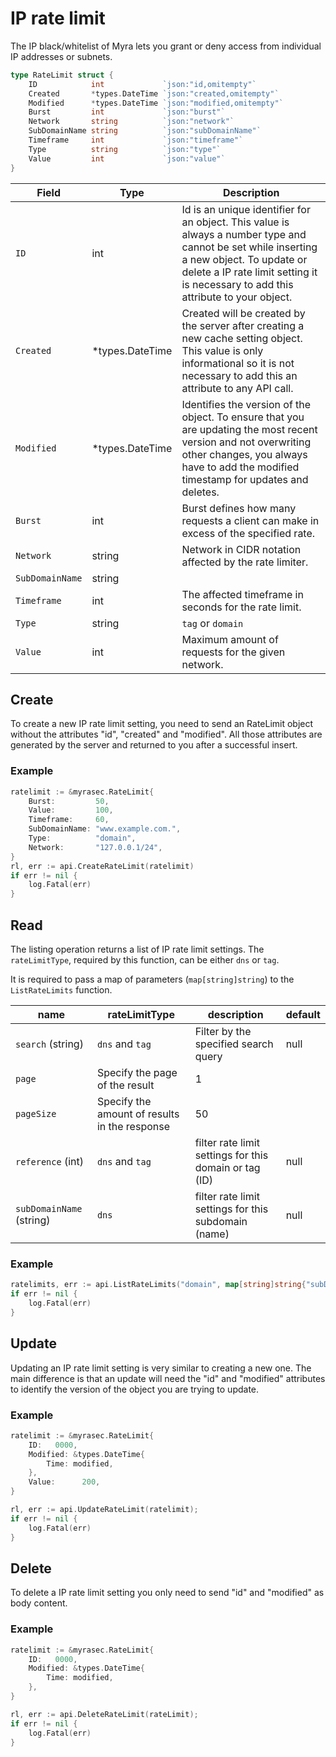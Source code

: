 # IP rate limit
The IP black/whitelist of Myra lets you grant or deny access from individual IP addresses or subnets.

```go
type RateLimit struct {
	ID            int             `json:"id,omitempty"`
	Created       *types.DateTime `json:"created,omitempty"`
	Modified      *types.DateTime `json:"modified,omitempty"`
	Burst         int             `json:"burst"`
	Network       string          `json:"network"`
	SubDomainName string          `json:"subDomainName"`
	Timeframe     int             `json:"timeframe"`
	Type          string          `json:"type"`
	Value         int             `json:"value"`
}
```

| Field | Type | Description|
|---|---|---|
| `ID` | int | Id is an unique identifier for an object. This value is always a number type and cannot be set while inserting a new object. To update or delete a IP rate limit setting it is necessary to add this attribute to your object. |
| `Created` | *types.DateTime | Created will be created by the server after creating a new cache setting object. This value is only informational so it is not necessary to add this an attribute to any API call. |
| `Modified` | *types.DateTime | Identifies the version of the object. To ensure that you are updating the most recent version and not overwriting other changes, you always have to add the modified timestamp for updates and deletes. |
| `Burst` | int | Burst defines how many requests a client can make in excess of the specified rate. |
| `Network` | string | Network in CIDR notation affected by the rate limiter. |
| `SubDomainName` | string |  |
| `Timeframe` | int | The affected timeframe in seconds for the rate limit. |
| `Type` | string | `tag` or `domain` |
| `Value` | int | Maximum amount of requests for the given network. |


## Create
To create a new IP rate limit setting, you need to send an RateLimit object without the attributes "id", "created" and "modified". All those attributes are generated by the server and returned to you after a successful insert.

### Example
```go
ratelimit := &myrasec.RateLimit{
    Burst:         50,
    Value:         100,
    Timeframe:     60,
    SubDomainName: "www.example.com.",
    Type:          "domain",
    Network:       "127.0.0.1/24",
}
rl, err := api.CreateRateLimit(ratelimit)
if err != nil {
    log.Fatal(err)
}
```


## Read
The listing operation returns a list of IP rate limit settings. The `rateLimitType`, required by this function, can be either `dns` or `tag`.

It is required to pass a map of parameters (`map[string]string`) to the `ListRateLimits` function.

| name | rateLimitType | description | default |
|---|---|---|---|
| `search` (string) | `dns` and `tag` | Filter by the specified search query | null |
| `page` | Specify the page of the result | 1 |
| `pageSize` | Specify the amount of results in the response | 50 |
| `reference` (int) | `dns` and `tag` | filter rate limit settings for this domain or tag (ID) | null |
| `subDomainName` (string) | `dns` | filter rate limit settings for this subdomain (name) | null |

### Example
```go
ratelimits, err := api.ListRateLimits("domain", map[string]string{"subDomainName": "www.example.com"})
if err != nil {
    log.Fatal(err)
}
```


## Update
Updating an IP rate limit setting is very similar to creating a new one. The main difference is that an update will need the "id" and "modified" attributes to identify the version of the object you are trying to update.

### Example
```go
ratelimit := &myrasec.RateLimit{
    ID:   0000,
    Modified: &types.DateTime{
        Time: modified,
    },
    Value:      200,
}

rl, err := api.UpdateRateLimit(ratelimit);
if err != nil {
    log.Fatal(err)
}
```


## Delete
To delete a IP rate limit setting you only need to send "id" and "modified" as body content.

### Example
```go
ratelimit := &myrasec.RateLimit{
    ID:   0000,
    Modified: &types.DateTime{
        Time: modified,
    },
}

rl, err := api.DeleteRateLimit(rateLimit);
if err != nil {
    log.Fatal(err)
}
```